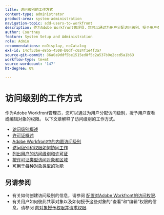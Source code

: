 ```yaml
---
title: 访问级别的工作方式
content-type: administrator
product-area: system-administration
navigation-topic: add-users-to-workfront
description: 作为Adobe Workfront管理员，您可以通过为用户分配访问级别，授予用户查看或编辑对象的权限。 以下文章解释了访问级别的工作方式。
author: Courtney
feature: System Setup and Administration
role: Admin
recommendations: noDisplay, noCatalog
exl-id: 14cf53be-e8b5-4508-b0df-c024f1e4f3a7
source-git-commit: 86a0a9ddf5be1515ed8f5c2a537b0e2ccd5a1b63
workflow-type: tm+mt
source-wordcount: '147'
ht-degree: 0%

---
```


# 访问级别的工作方式

作为Adobe Workfront管理员，您可以通过为用户分配访问级别，授予用户查看或编辑对象的权限。 以下文章解释了访问级别的工作方式。

* [访问级别概述](../../../administration-and-setup/add-users/access-levels-and-object-permissions/access-levels-overview.md)
* [许可证概述](/help/quicksilver/administration-and-setup/add-users/access-levels-and-object-permissions/wf-licenses.md)
* [Adobe Workfront中的内置访问级别](../../../administration-and-setup/add-users/access-levels-and-object-permissions/default-access-levels-in-workfront.md)
* [访问级别和权限如何协同工作](../../../administration-and-setup/add-users/access-levels-and-object-permissions/how-access-levels-permissions-work-together.md)
* [列出用户的访问级别和许可证](../../../administration-and-setup/add-users/access-levels-and-object-permissions/list-access-levels-and-licenses-for-your-users.md)
* [按许可证类型访问对象和区域](../../../administration-and-setup/add-users/access-levels-and-object-permissions/access-to-objects-and-areas-by-license-type.md)
* [可用于每种对象类型的功能](../../../administration-and-setup/add-users/access-levels-and-object-permissions/functionality-available-for-each-object-type.md)

## 另请参阅

* 有关如何创建访问级别的信息，请参阅 [配置对Adobe Workfront的访问权限](../../../administration-and-setup/add-users/configure-and-grant-access/configure-access.md).
* 有关用户如何彼此共享对象以及如何授予这些对象的“查看”和“编辑”权限的信息，请参阅 [向对象授予权限并请求权限](../../../workfront-basics/grant-and-request-access-to-objects/grant-and-request-access-to-objects.md).

